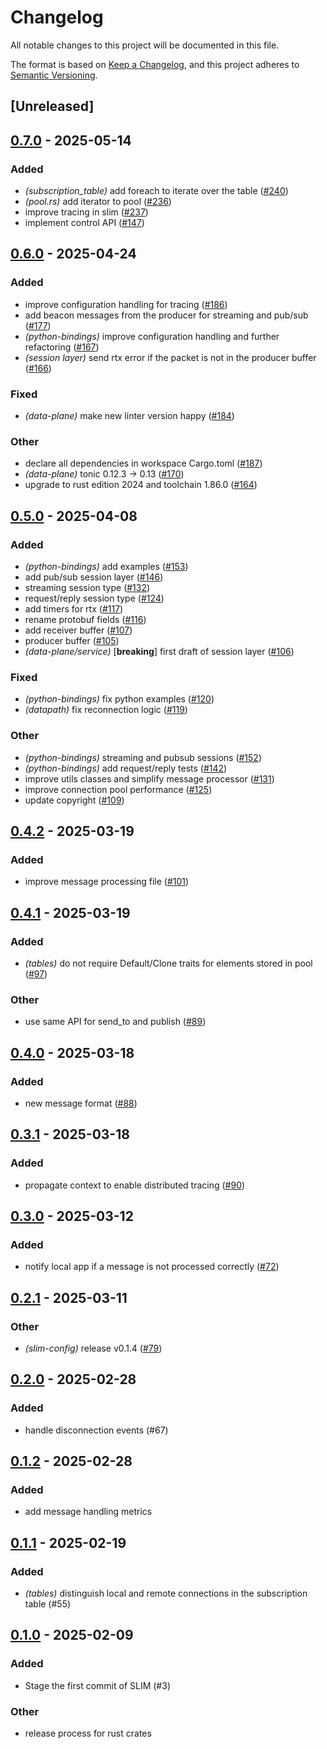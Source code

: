 # Changelog

All notable changes to this project will be documented in this file.

The format is based on [Keep a Changelog](https://keepachangelog.com/en/1.0.0/),
and this project adheres to [Semantic Versioning](https://semver.org/spec/v2.0.0.html).

## [Unreleased]

## [0.7.0](https://github.com/agntcy/slim/compare/slim-datapath-v0.6.0...slim-datapath-v0.7.0) - 2025-05-14

### Added

- *(subscription_table)* add foreach to iterate over the table ([#240](https://github.com/agntcy/slim/pull/240))
- *(pool.rs)* add iterator to pool ([#236](https://github.com/agntcy/slim/pull/236))
- improve tracing in slim ([#237](https://github.com/agntcy/slim/pull/237))
- implement control API ([#147](https://github.com/agntcy/slim/pull/147))

## [0.6.0](https://github.com/agntcy/slim/compare/slim-datapath-v0.5.0...slim-datapath-v0.6.0) - 2025-04-24

### Added

- improve configuration handling for tracing ([#186](https://github.com/agntcy/slim/pull/186))
- add beacon messages from the producer for streaming and pub/sub ([#177](https://github.com/agntcy/slim/pull/177))
- *(python-bindings)* improve configuration handling and further refactoring ([#167](https://github.com/agntcy/slim/pull/167))
- *(session layer)* send rtx error if the packet is not in the producer buffer ([#166](https://github.com/agntcy/slim/pull/166))

### Fixed

- *(data-plane)* make new linter version happy ([#184](https://github.com/agntcy/slim/pull/184))

### Other

- declare all dependencies in workspace Cargo.toml ([#187](https://github.com/agntcy/slim/pull/187))
- *(data-plane)* tonic 0.12.3 -> 0.13 ([#170](https://github.com/agntcy/slim/pull/170))
- upgrade to rust edition 2024 and toolchain 1.86.0 ([#164](https://github.com/agntcy/slim/pull/164))

## [0.5.0](https://github.com/agntcy/slim/compare/slim-datapath-v0.4.2...slim-datapath-v0.5.0) - 2025-04-08

### Added

- *(python-bindings)* add examples ([#153](https://github.com/agntcy/slim/pull/153))
- add pub/sub session layer ([#146](https://github.com/agntcy/slim/pull/146))
- streaming session type ([#132](https://github.com/agntcy/slim/pull/132))
- request/reply session type ([#124](https://github.com/agntcy/slim/pull/124))
- add timers for rtx ([#117](https://github.com/agntcy/slim/pull/117))
- rename protobuf fields ([#116](https://github.com/agntcy/slim/pull/116))
- add receiver buffer ([#107](https://github.com/agntcy/slim/pull/107))
- producer buffer ([#105](https://github.com/agntcy/slim/pull/105))
- *(data-plane/service)* [**breaking**] first draft of session layer ([#106](https://github.com/agntcy/slim/pull/106))

### Fixed

- *(python-bindings)* fix python examples ([#120](https://github.com/agntcy/slim/pull/120))
- *(datapath)* fix reconnection logic ([#119](https://github.com/agntcy/slim/pull/119))

### Other

- *(python-bindings)* streaming and pubsub sessions ([#152](https://github.com/agntcy/slim/pull/152))
- *(python-bindings)* add request/reply tests ([#142](https://github.com/agntcy/slim/pull/142))
- improve utils classes and simplify message processor ([#131](https://github.com/agntcy/slim/pull/131))
- improve connection pool performance ([#125](https://github.com/agntcy/slim/pull/125))
- update copyright ([#109](https://github.com/agntcy/slim/pull/109))

## [0.4.2](https://github.com/agntcy/slim/compare/slim-datapath-v0.4.1...slim-datapath-v0.4.2) - 2025-03-19

### Added

- improve message processing file ([#101](https://github.com/agntcy/slim/pull/101))

## [0.4.1](https://github.com/agntcy/slim/compare/slim-datapath-v0.4.0...slim-datapath-v0.4.1) - 2025-03-19

### Added

- *(tables)* do not require Default/Clone traits for elements stored in pool ([#97](https://github.com/agntcy/slim/pull/97))

### Other

- use same API for send_to and publish ([#89](https://github.com/agntcy/slim/pull/89))

## [0.4.0](https://github.com/agntcy/slim/compare/slim-datapath-v0.3.1...slim-datapath-v0.4.0) - 2025-03-18

### Added

- new message format ([#88](https://github.com/agntcy/slim/pull/88))

## [0.3.1](https://github.com/agntcy/slim/compare/slim-datapath-v0.3.0...slim-datapath-v0.3.1) - 2025-03-18

### Added

- propagate context to enable distributed tracing ([#90](https://github.com/agntcy/slim/pull/90))

## [0.3.0](https://github.com/agntcy/slim/compare/slim-datapath-v0.2.1...slim-datapath-v0.3.0) - 2025-03-12

### Added

- notify local app if a message is not processed correctly ([#72](https://github.com/agntcy/slim/pull/72))

## [0.2.1](https://github.com/agntcy/slim/compare/slim-datapath-v0.2.0...slim-datapath-v0.2.1) - 2025-03-11

### Other

- *(slim-config)* release v0.1.4 ([#79](https://github.com/agntcy/slim/pull/79))

## [0.2.0](https://github.com/agntcy/slim/compare/slim-datapath-v0.1.2...slim-datapath-v0.2.0) - 2025-02-28

### Added

- handle disconnection events (#67)

## [0.1.2](https://github.com/agntcy/slim/compare/slim-datapath-v0.1.1...slim-datapath-v0.1.2) - 2025-02-28

### Added

- add message handling metrics

## [0.1.1](https://github.com/agntcy/slim/compare/slim-datapath-v0.1.0...slim-datapath-v0.1.1) - 2025-02-19

### Added

- *(tables)* distinguish local and remote connections in the subscription table (#55)

## [0.1.0](https://github.com/agntcy/slim/releases/tag/slim-data-path-v0.1.0) - 2025-02-09

### Added

- Stage the first commit of SLIM (#3)

### Other

- release process for rust crates
